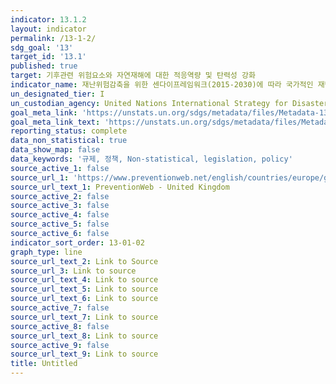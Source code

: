 ```yaml
---
indicator: 13.1.2
layout: indicator
permalink: /13-1-2/
sdg_goal: '13'
target_id: '13.1'
published: true
target: 기후관련 위험요소와 자연재해에 대한 적응역량 및 탄력성 강화
indicator_name: 재난위험감축을 위한 센다이프레임워크(2015-2030)에 따라 국가적인 재난위험감축전략을 채택하고 이행하는 국가의 수
un_designated_tier: I
un_custodian_agency: United Nations International Strategy for Disaster Reduction (UNISDR)
goal_meta_link: 'https://unstats.un.org/sdgs/metadata/files/Metadata-13-01-02.pdf'
goal_meta_link_text: 'https://unstats.un.org/sdgs/metadata/files/Metadata-13-01-02.pdf'
reporting_status: complete
data_non_statistical: true
data_show_map: false
data_keywords: '규제, 정책, Non-statistical, legislation, policy'
source_active_1: false
source_url_1: 'https://www.preventionweb.net/english/countries/europe/gbr/'
source_url_text_1: PreventionWeb - United Kingdom
source_active_2: false
source_active_3: false
source_active_4: false
source_active_5: false
source_active_6: false
indicator_sort_order: 13-01-02
graph_type: line
source_url_text_2: Link to Source
source_url_3: Link to source
source_url_text_4: Link to source
source_url_text_5: Link to source
source_url_text_6: Link to source
source_active_7: false
source_url_text_7: Link to source
source_active_8: false
source_url_text_8: Link to source
source_active_9: false
source_url_text_9: Link to source
title: Untitled
---
```

